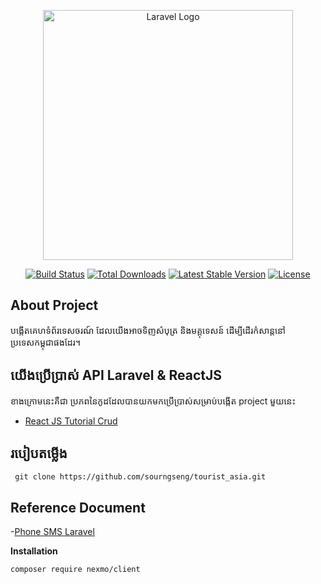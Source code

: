 <p align="center"><a href="https://laravel.com" target="_blank"><img src="https://raw.githubusercontent.com/laravel/art/master/logo-lockup/5%20SVG/2%20CMYK/1%20Full%20Color/laravel-logolockup-cmyk-red.svg" width="400" alt="Laravel Logo"></a></p>

<p align="center">
<a href="https://github.com/laravel/framework/actions"><img src="https://github.com/laravel/framework/workflows/tests/badge.svg" alt="Build Status"></a>
<a href="https://packagist.org/packages/laravel/framework"><img src="https://img.shields.io/packagist/dt/laravel/framework" alt="Total Downloads"></a>
<a href="https://packagist.org/packages/laravel/framework"><img src="https://img.shields.io/packagist/v/laravel/framework" alt="Latest Stable Version"></a>
<a href="https://packagist.org/packages/laravel/framework"><img src="https://img.shields.io/packagist/l/laravel/framework" alt="License"></a>
</p>

## About Project

បង្កើតគេហទំព័រទេសចរណ៍ ដែលយើងអាចទិញសំបុត្រ និងមគ្គុទេសន៍ ដើម្បីដើរកំសាន្តនៅប្រទេសកម្ពុជាផងដែរ។

## យើងប្រើប្រាស់ API Laravel & ReactJS

ខាងក្រោមនេះគឺជា ប្រភពនៃកូដដែលបានយកមកប្រើប្រាស់សម្រាប់បង្កើត project មួយនេះ

-   [React JS Tutorial Crud](https://techvblogs.com/blog/build-crud-app-with-laravel-9-and-reactjs)

## របៀបតម្លើង

```
 git clone https://github.com/sourngseng/tourist_asia.git
```

## Reference Document

-[Phone SMS Laravel](https://www.tutsmake.com/laravel-8-send-sms-to-mobile-with-nexmo-example/)

**Installation**

```
composer require nexmo/client
```
